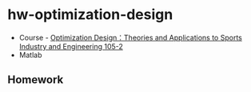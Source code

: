 # hw-optimization-design

* Course - [Optimization Design：Theories and Applications to Sports Industry and Engineering 105-2](http://class-qry.acad.ncku.edu.tw/syllabus/online_display.php?syear=0105&sem=2&co_no=RB51801&class_code=)
* Matlab

## Homework ##

